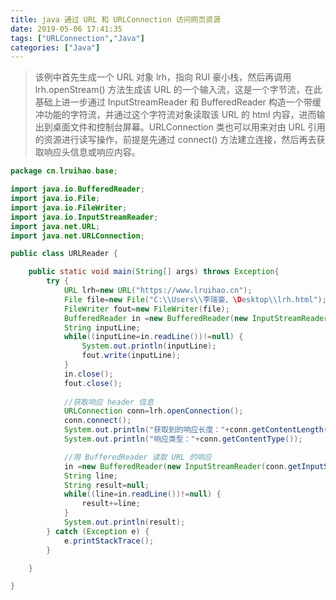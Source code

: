 ```yaml
---
title: java 通过 URL 和 URLConnection 访问网页资源
date: 2019-05-06 17:41:35
tags: ["URLConnection","Java"]
categories: ["Java"]
---
```


> 该例中首先生成一个 URL 对象 lrh，指向 RUI 豪小栈，然后再调用 lrh.openStream() 方法生成该 URL 的一个输入流，这是一个字节流，在此基础上进一步通过 InputStreamReader 和 BufferedReader 构造一个带缓冲功能的字符流，并通过这个字符流对象读取该 URL 的 html 内容，进而输出到桌面文件和控制台屏幕。URLConnection 类也可以用来对由 URL 引用的资源进行读写操作，前提是先通过 connect() 方法建立连接，然后再去获取响应头信息或响应内容。

<!--more-->

```java
package cn.lruihao.base;

import java.io.BufferedReader;
import java.io.File;
import java.io.FileWriter;
import java.io.InputStreamReader;
import java.net.URL;
import java.net.URLConnection;

public class URLReader {

	public static void main(String[] args) throws Exception{
		try {
			URL lrh=new URL("https://www.lruihao.cn");
			File file=new File("C:\\Users\\李瑞豪、\Desktop\\lrh.html");
			FileWriter fout=new FileWriter(file);
			BufferedReader in =new BufferedReader(new InputStreamReader(lrh.openStream()));//字节流转化成字符流，再构建缓冲字符流
			String inputLine;
			while((inputLine=in.readLine())!=null) {
				System.out.println(inputLine);
				fout.write(inputLine);
			}
			in.close();
			fout.close();
			
			//获取响应 header 信息
			URLConnection conn=lrh.openConnection();
			conn.connect();
			System.out.println("获取到的响应长度："+conn.getContentLength());
			System.out.println("响应类型："+conn.getContentType());

			//用 BufferedReader 读取 URL 的响应
			in =new BufferedReader(new InputStreamReader(conn.getInputStream()));
			String line;
			String result=null;
			while((line=in.readLine())!=null) {
				result+=line;
			}
			System.out.println(result);
		} catch (Exception e) {
			e.printStackTrace();
		}

	}

}
```